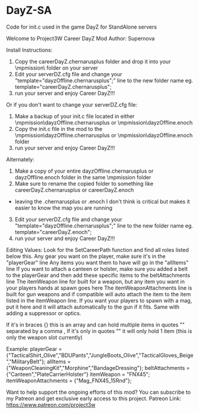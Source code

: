 # DayZ-SA
Code for init.c used in the game DayZ for StandAlone servers


Welcome to Project3W Career DayZ Mod
Author: Supernova

Install Instructions:

1. Copy the careerDayZ.chernarusplus folder and drop it into your \mpmission\ folder on your server
2. Edit your serverDZ.cfg file and change your "template="dayzOffline.chernarusplus";" line to the new folder name eg. template="careerDayZ.chernarusplus";
3. run your server and enjoy Career DayZ!!!

Or if you don't want to change your serverDZ.cfg file:

1. Make a backup of your init.c file located in either \mpmission\dayzOffline.chernarusplus or \mpmission\dayzOffline.enoch
2. Copy the init.c file in the mod to the \mpmission\dayzOffline.chernarusplus or \mpmission\dayzOffline.enoch folder
3. run your server and enjoy Career DayZ!!!

Alternately:

1. Make a copy of your entire dayzOffline.chernarusplus or dayzOffline.enoch folder in the same \mpmission folder
2. Make sure to rename the copied folder to something like careerDayZ.chernarusplus or careerDayZ.enoch
- leaving the .chernarusplus or .enoch I don't think is critical but makes it easier to know the map you are running
3. Edit your serverDZ.cfg file and change your "template="dayzOffline.chernarusplus";" line to the new folder name eg. template="careerDayZ.enoch";
4. run your server and enjoy Career DayZ!!!


Editing Values:
Look for the SetCareerPath function and find all roles listed below this.
Any gear you want on the player, make sure it's in the "playerGear" line
Any items you want them to have will go in the "allItems" line
If you want to attach a canteen or holster, make sure you added a belt to the playerGear and then add these specific items to the beltAttachments line
The itemWeapon line for built for a weapon, but any item you want in your players hands at spawn goes here
The itemWeaponAttachments line is built for gun weapons and if compatible will auto attach the item to the item listed in the itemWeapon line. If you want your players to spawn with a mag, put it here and it will attach automatically to the gun if it fits. Same with adding a suppressor or optics.

If it's in braces {} this is an array and can hold multiple items in quotes "" separated by a comma ,
If it's only in quotes "" it will only hold 1 item (this is only the weapon slot currently)

Example:
playerGear = {"TacticalShirt_Olive","BDUPants","JungleBoots_Olive","TacticalGloves_Beige","MilitaryBelt"};
allItems = {"WeaponCleaningKit","Morphine","BandageDressing"};
beltAttachments = {"Canteen","PlateCarrierHolster"}
itemWeapon = "FNX45";
itemWeaponAttachments = {"Mag_FNX45_15Rnd"};



Want to help support the ongoing efforts of this mod? You can subscribe to my Patreon and get exclusive early access to this project.
Patreon Link: 
https://www.patreon.com/project3w
